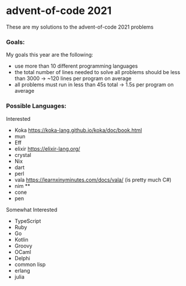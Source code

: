 # advent-of-code 2021
These are my solutions to the advent-of-code 2021 problems

### Goals:
My goals this year are the following:
- use more than 10 different programming languages
- the total number of lines needed to solve all problems should be less than 3000 -> ~120 lines per program on average
- all problems must run in less than 45s total -> 1.5s per program on average

### Possible Languages:
Interested
- Koka https://koka-lang.github.io/koka/doc/book.html
- mun
- Eff
- elixir https://elixir-lang.org/
- crystal
- Nix
- dart
- perl
- vala https://learnxinyminutes.com/docs/vala/ (is pretty much C#)
- nim \*\* 
- cone
- pen

Somewhat Interested
- TypeScript
- Ruby
- Go
- Kotlin
- Groovy
- OCaml
- Delphi
- common lisp
- erlang
- julia

